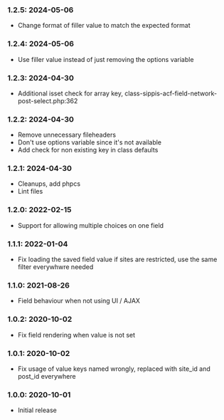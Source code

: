 ### 1.2.5: 2024-05-06

* Change format of filler value to match the expected format

### 1.2.4: 2024-05-06

* Use filler value instead of just removing the options variable

### 1.2.3: 2024-04-30

* Additional isset check for array key, class-sippis-acf-field-network-post-select.php:362

### 1.2.2: 2024-04-30

* Remove unnecessary fileheaders
* Don't use options variable since it's not available
* Add check for non existing key in class defaults

### 1.2.1: 2024-04-30

* Cleanups, add phpcs
* Lint files

### 1.2.0: 2022-02-15

* Support for allowing multiple choices on one field

### 1.1.1: 2022-01-04

* Fix loading the saved field value if sites are restricted, use the same filter everywhwre needed

### 1.1.0: 2021-08-26

* Field behaviour when not using UI / AJAX

### 1.0.2: 2020-10-02

* Fix field rendering when value is not set

### 1.0.1: 2020-10-02

* Fix usage of value keys named wrongly, replaced with site_id and post_id everywhere

### 1.0.0: 2020-10-01

* Initial release
